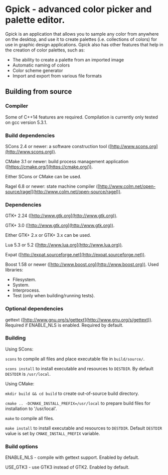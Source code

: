 # Gpick - advanced color picker and palette editor.

Gpick is an application that allows you to sample any color from anywhere on the desktop, and use it to create palettes (i.e. collections of colors) for use in graphic design applications. Gpick also has other features that help in the creation of color palettes, such as:

* The ability to create a palette from an imported image
* Automatic naming of colors
* Color scheme generator
* Import and export from various file formats

## Building from source



### Compiler

Some of C++14 features are required. Compilation is currently only tested on gcc version 5.3.1.

### Build dependencies

SCons 2.4 or newer: a software construction tool ([http://www.scons.org](http://www.scons.org)).

CMake 3.1 or newer: build process management application ([https://cmake.org/](https://cmake.org/)).

Either SCons or CMake can be used.

Ragel 6.8 or newer: state machine compiler ([http://www.colm.net/open-source/ragel](http://www.colm.net/open-source/ragel)).

### Dependencies

GTK+ 2.24 ([http://www.gtk.org](http://www.gtk.org)).

GTK+ 3.0 ([http://www.gtk.org](http://www.gtk.org)).

Either GTK+ 2.x or GTK+ 3.x can be used.

Lua 5.3 or 5.2 ([http://www.lua.org](http://www.lua.org)).

Expat ([http://expat.sourceforge.net](http://expat.sourceforge.net)).

Boost 1.58 or newer ([http://www.boost.org](http://www.boost.org)).
Used libraries:

 * Filesystem.
 * System.
 * Interprocess.
 * Test (only when building/running tests).

### Optional dependencies

gettext ([http://www.gnu.org/s/gettext](http://www.gnu.org/s/gettext)). Required if ENABLE\_NLS is enabled. Required by default.

### Building

Using SCons:

`scons` to compile all files and place executable file in `build/source/`.

`scons install` to install executable and resources to `DESTDIR`. By default `DESTDIR` is `/usr/local`.

Using CMake:

`mkdir build && cd build` to create out-of-source build directory.

`cmake .. -DCMAKE_INSTALL_PREFIX=/usr/local` to prepare build files for installation to '/usr/local'.

`make` to compile all files.

`make install` to install executable and resources to `DESTDIR`. Default `DESTDIR` value is set by `CMAKE_INSTALL_PREFIX` variable.

### Build options

ENABLE\_NLS - compile with gettext support. Enabled by default.

USE\_GTK3 - use GTK3 instead of GTK2. Enabled by default.

